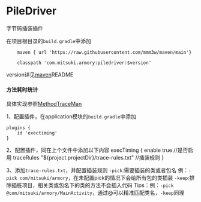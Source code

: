 # PileDriver

字节码插装插件

在项目根目录的`build.gradle`中添加
```
    maven { url 'https://raw.githubusercontent.com/mmm3w/maven/main'}

    classpath 'com.mitsuki.armory:piledriver:$version'
```
version详见[maven](https://github.com/mmm3w/maven)README

#### 方法耗时统计

具体实现参照[MethodTraceMan](https://github.com/zhengcx/MethodTraceMan)

1、配置插件，在application模块的`build.gradle`中添加
```
plugins {
    id 'exectiming'
}
```
2、配置插件，同在上个文件中添加以下内容
execTiming {
    enable true //是否启用
    traceRules "${project.projectDir}/trace-rules.txt" //插装规则
}

3、添加`trace-rules.txt`，并配置插装规则
`-pick`:需要插装的类或者包名 例：`-pick com/mitsuki/armory`，在未配置pick的情况下会给所有包的类插装
`-keep`:排除插桩项目，相关类或包名下的类的方法不会插入代码
Tips：例：`-pick @com/mitsuki/armory/MainActivity`，通过@可以精准匹配类名，`-keep`同理

